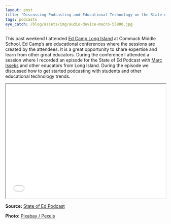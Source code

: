 ```yaml
---
layout: post
title: "Discussing Podcasting and Educational Technology on the State of Ed Podcast"
tags: podcasts
eye_catch: /blog/assets/img/audio-device-macro-55800.jpg
---
```


This past weekend I attended [Ed Camp Long Island](https://edcampli.weebly.com/) at Commack Middle School.  Ed Camp’s are educational conferences where the sessions are created by the attendees.  It is a great opportunity to share expertise and learn from other great educators.  During the conference I attended a session where I recorded an episode for the State of Ed Podcast with [Marc Isseks](https://twitter.com/marcisseks) and other educators from Long Island.  During the episode we discussed how to get started podcasting with students and other educational technology trends.  

<!--more-->

<iframe src="//html5-player.libsyn.com/embed/episode/id/11579534/height/360/theme/standard/thumbnail/yes/direction/backward/" allowfullscreen="" width="100%" height="360"></iframe>

**Source:** [State of Ed Podcast](http://stateofedpodcast.com/?p=346)

**Photo:** [Pixabay / Pexels](https://www.pexels.com/photo/black-recordering-microphone-55800/)

